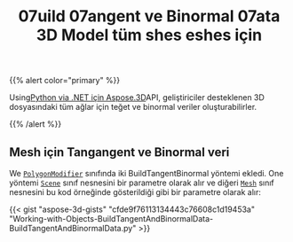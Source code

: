 ﻿---
title: 07uild 07angent ve Binormal 07ata 3D Model tüm shes eshes için
type: docs
weight: 10
url: /tr/python-net/build-tangent-and-binormal-data-for-all-meshes-in-3d-model/
description: Python via .NET API için 07sing Aspose.3D, geliştiriciler herhangi bir desteklenen 3D dosyasında tüm ağlar için tanjant ve binormal veri oluşturabilir.
---
{{% alert color="primary" %}}

Using[Python via .NET için Aspose.3D](http://products.aspose.com/3d/net)API, geliştiriciler desteklenen 3D dosyasındaki tüm ağlar için teğet ve binormal veriler oluşturabilirler.

{{% /alert %}}
## **Mesh için Tangangent ve Binormal veri**
We [`PolygonModifier`](https://reference.aspose.com/3d/net/aspose.threed.entities/polygonmodifier) sınıfında iki BuildTangentBinormal yöntemi ekledi. One yöntemi [`Scene`](https://reference.aspose.com/3d/net/aspose.threed/scene) sınıf nesnesini bir parametre olarak alır ve diğeri [`Mesh`](https://reference.aspose.com/3d/net/aspose.threed.entities/mesh) sınıf nesnesini bu kod örneğinde gösterildiği gibi bir parametre olarak alır:

{{< gist "aspose-3d-gists" "cfde9f76113134443c76608c1d19453a" "Working-with-Objects-BuildTangentAndBinormalData-BuildTangentAndBinormalData.py" >}}
